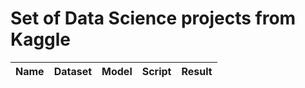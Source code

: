 # Set of Data Science projects from Kaggle

| Name | Dataset | Model | Script | Result |
| --- | --- | --- | --- | --- |
